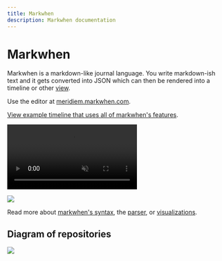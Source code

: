 ```yaml
---
title: Markwhen
description: Markwhen documentation
---
```


<script setup lang="ts">
import Example from "./src/Examples.vue"
import ExampleButton from "./src/ExampleButton.vue"
</script>

# Markwhen

Markwhen is a markdown-like journal language. You write markdown-ish text and it gets converted into JSON which can then be rendered into a timeline or other [view](/visualizations).

Use the editor at [meridiem.markwhen.com](https://meridiem.markwhen.com).

<Example class="vp-raw" />

[View example timeline that uses all of markwhen's features](https://meridiem.markwhen.com/example).

<video autoplay loop playsinline muted src="https://blog.markwhen.com/images/jump.webm"></video>

![](https://blog.markwhen.com/images/calendar1.png)

Read more about [markwhen's syntax](/syntax/overview), the [parser](/parser/playground), or [visualizations](/visualizations).

## Diagram of repositories

![](/images/markwhen.excalidraw.svg)
